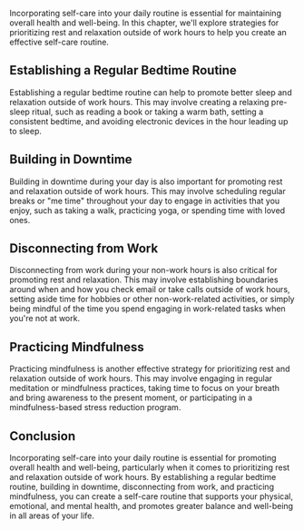 
Incorporating self-care into your daily routine is essential for maintaining overall health and well-being. In this chapter, we'll explore strategies for prioritizing rest and relaxation outside of work hours to help you create an effective self-care routine.

Establishing a Regular Bedtime Routine
--------------------------------------

Establishing a regular bedtime routine can help to promote better sleep and relaxation outside of work hours. This may involve creating a relaxing pre-sleep ritual, such as reading a book or taking a warm bath, setting a consistent bedtime, and avoiding electronic devices in the hour leading up to sleep.

Building in Downtime
--------------------

Building in downtime during your day is also important for promoting rest and relaxation outside of work hours. This may involve scheduling regular breaks or "me time" throughout your day to engage in activities that you enjoy, such as taking a walk, practicing yoga, or spending time with loved ones.

Disconnecting from Work
-----------------------

Disconnecting from work during your non-work hours is also critical for promoting rest and relaxation. This may involve establishing boundaries around when and how you check email or take calls outside of work hours, setting aside time for hobbies or other non-work-related activities, or simply being mindful of the time you spend engaging in work-related tasks when you're not at work.

Practicing Mindfulness
----------------------

Practicing mindfulness is another effective strategy for prioritizing rest and relaxation outside of work hours. This may involve engaging in regular meditation or mindfulness practices, taking time to focus on your breath and bring awareness to the present moment, or participating in a mindfulness-based stress reduction program.

Conclusion
----------

Incorporating self-care into your daily routine is essential for promoting overall health and well-being, particularly when it comes to prioritizing rest and relaxation outside of work hours. By establishing a regular bedtime routine, building in downtime, disconnecting from work, and practicing mindfulness, you can create a self-care routine that supports your physical, emotional, and mental health, and promotes greater balance and well-being in all areas of your life.
